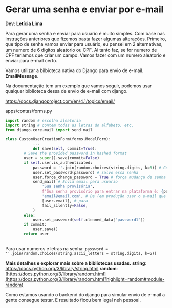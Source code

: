 # **Gerar uma senha e enviar por e-mail**

**Dev: Letícia Lima**

Para gerar uma senha e enviar para usuario é muito simples. Com base nas instruções anteriores que fizemos basta fazer algumas alterações. Primeiro, que tipo de senha vamos enviar para usuário, eu pensei em 2 alternativas, um numero de 6 digitos aleatorio ou CPF.  Ai tanto faz, se for numero de CPF teriamos que criar um campo. Vamos fazer com um numero aleatorio e enviar para e-mail certo.

Vamos utilizar a bilbioteca nativa do Django para envio de e-mail. **EmailMessage**.

Na documentação tem um exemplo que vamos seguir, podemos usar qualquer biblioteca dessa de envio de e-mail com django. 

https://docs.djangoproject.com/en/4.1/topics/email/

apps/contas/forms.py

```python
import random # escolha aleatoria
import string # contem todas as letras do alfabeto, etc.
from django.core.mail import send_mail

class CustomUserCreationForm(forms.ModelForm):
			...
			def save(self, commit=True):
        # Save the provided password in hashed format
        user = super().save(commit=False)
        if self.user.is_authenticated:
            password = ''.join(random.choices(string.digits, k=6)) # Gerar uma senha 
            user.set_password(password) # salvo essa senha
            user.force_change_password = True # força mudança de senha quando logar.
            send_mail( # Envia email para usuario
                'Sua senha provisória',
                f'Sua senha provisório para entrar na plataforma é: {password}',
                'email@email.com', # De (em produção usar o e-mail que está no settings: settings.DEFAULT_FROM_EMAIL)
                [user.email], # para
                fail_silently=False,
            )
        else:
            user.set_password(self.cleaned_data["password1"])
        if commit:
            user.save()
        return user
 
```

Para usar numeros e letras na senha: `password = ''.join(random.choices(string.ascii_letters + string.digits, k=6))`

**Mais detalhes e explorar mais sobre a bibliotecas usadas.** 
**string**: https://docs.python.org/3/library/string.html
**random**: [https://docs.python.org/3/library/random.html](https://docs.python.org/3/library/random.html?highlight=random#module-random)

Como estamos usando o backend do django para simular envio de e-mail a gente consegue testar. E resultado ficou bem legal neh pessoal.